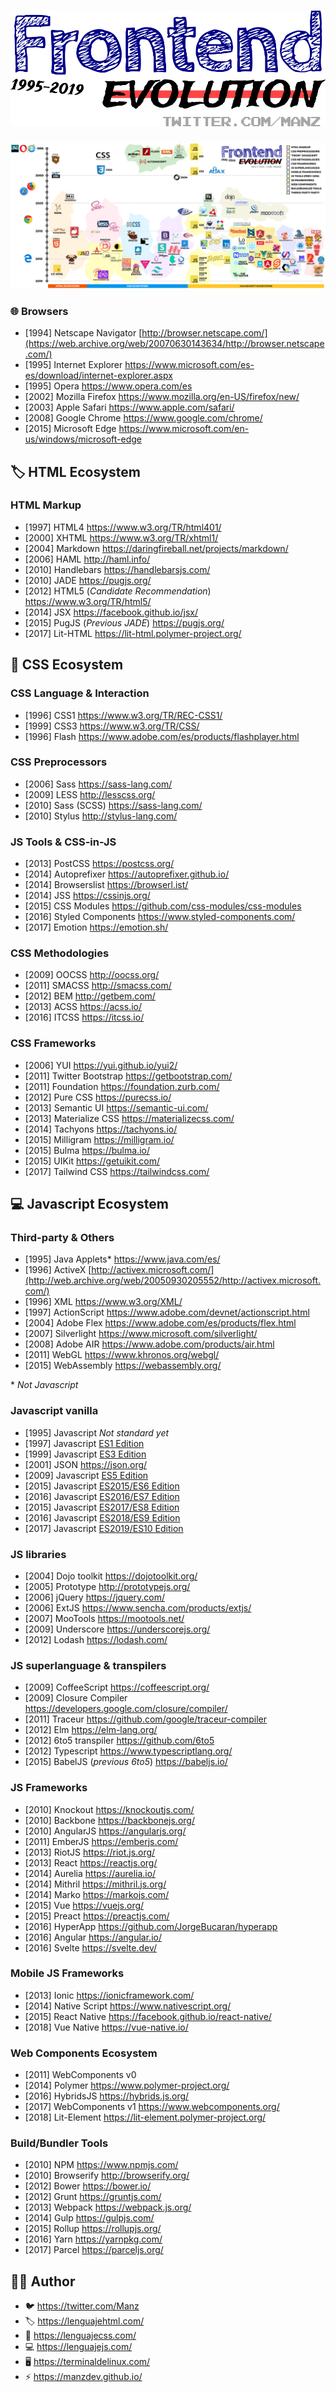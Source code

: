 # ![Frontend Evolution (1995-2019)](title.png)

[![Frontend Evolution Timeline](frontend-evolution.png)](frontend-evolution.png?raw=true)

### 🌐 Browsers

- [1994] Netscape Navigator [http://browser.netscape.com/](https://web.archive.org/web/20070630143634/http://browser.netscape.com/)
- [1995] Internet Explorer <https://www.microsoft.com/es-es/download/internet-explorer.aspx>
- [1995] Opera <https://www.opera.com/es>
- [2002] Mozilla Firefox <https://www.mozilla.org/en-US/firefox/new/>
- [2003] Apple Safari <https://www.apple.com/safari/>
- [2008] Google Chrome <https://www.google.com/chrome/>
- [2015] Microsoft Edge <https://www.microsoft.com/en-us/windows/microsoft-edge>

## 🏷️ HTML Ecosystem

### HTML Markup

- [1997] HTML4 <https://www.w3.org/TR/html401/>
- [2000] XHTML <https://www.w3.org/TR/xhtml1/>
- [2004] Markdown <https://daringfireball.net/projects/markdown/>
- [2006] HAML <http://haml.info/>
- [2010] Handlebars <https://handlebarsjs.com/>
- [2010] JADE <https://pugjs.org/>
- [2012] HTML5 (*Candidate Recommendation*) <https://www.w3.org/TR/html5/>
- [2014] JSX <https://facebook.github.io/jsx/>
- [2015] PugJS (*Previous JADE*) <https://pugjs.org/>
- [2017] Lit-HTML <https://lit-html.polymer-project.org/>

## 🎨 CSS Ecosystem

### CSS Language & Interaction

- [1996] CSS1 <https://www.w3.org/TR/REC-CSS1/>
- [1999] CSS3 <https://www.w3.org/TR/CSS/>
- [1996] Flash <https://www.adobe.com/es/products/flashplayer.html>

### CSS Preprocessors

- [2006] Sass <https://sass-lang.com/>
- [2009] LESS <http://lesscss.org/>
- [2010] Sass (SCSS) <https://sass-lang.com/>
- [2010] Stylus <http://stylus-lang.com/>

### JS Tools & CSS-in-JS

- [2013] PostCSS <https://postcss.org/>
- [2014] Autoprefixer <https://autoprefixer.github.io/>
- [2014] Browserslist <https://browserl.ist/>
- [2014] JSS <https://cssinjs.org/>
- [2015] CSS Modules <https://github.com/css-modules/css-modules>
- [2016] Styled Components <https://www.styled-components.com/>
- [2017] Emotion <https://emotion.sh/>

### CSS Methodologies

- [2009] OOCSS <http://oocss.org/>
- [2011] SMACSS <http://smacss.com/>
- [2012] BEM <http://getbem.com/>
- [2013] ACSS <https://acss.io/>
- [2016] ITCSS <https://itcss.io/>

### CSS Frameworks

- [2006] YUI <https://yui.github.io/yui2/>
- [2011] Twitter Bootstrap <https://getbootstrap.com/>
- [2011] Foundation <https://foundation.zurb.com/>
- [2012] Pure CSS <https://purecss.io/>
- [2013] Semantic UI <https://semantic-ui.com/>
- [2013] Materialize CSS <https://materializecss.com/>
- [2014] Tachyons <https://tachyons.io/>
- [2015] Milligram <https://milligram.io/>
- [2015] Bulma <https://bulma.io/>
- [2015] UIKit <https://getuikit.com/>
- [2017] Tailwind CSS <https://tailwindcss.com/>

## 💻 Javascript Ecosystem

### Third-party & Others

- [1995] Java Applets* <https://www.java.com/es/>
- [1996] ActiveX [http://activex.microsoft.com/](http://web.archive.org/web/20050930205552/http://activex.microsoft.com/)
- [1996] XML <https://www.w3.org/XML/>
- [1997] ActionScript <https://www.adobe.com/devnet/actionscript.html>
- [2004] Adobe Flex <https://www.adobe.com/es/products/flex.html>
- [2007] Silverlight <https://www.microsoft.com/silverlight/>
- [2008] Adobe AIR <https://www.adobe.com/products/air.html>
- [2011] WebGL <https://www.khronos.org/webgl/>
- [2015] WebAssembly <https://webassembly.org/>

\* *Not Javascript*

### Javascript vanilla

- [1995] Javascript *Not standard yet*
- [1997] Javascript [ES1 Edition](https://www.ecma-international.org/publications/files/ECMA-ST-ARCH/ECMA-262,%201st%20edition,%20June%201997.pdf)
- [1999] Javascript [ES3 Edition](https://www-archive.mozilla.org/js/language/E262-3.pdf)
- [2001] JSON <https://json.org/>
- [2009] Javascript [ES5 Edition](https://www.ecma-international.org/publications/files/ECMA-ST-ARCH/ECMA-262%205th%20edition%20December%202009.pdf)
- [2015] Javascript [ES2015/ES6 Edition](https://www.ecma-international.org/ecma-262/6.0/index.html)
- [2016] Javascript [ES2016/ES7 Edition](https://www.ecma-international.org/ecma-262/7.0/index.html)
- [2015] Javascript [ES2017/ES8 Edition](https://www.ecma-international.org/ecma-262/8.0/index.html)
- [2016] Javascript [ES2018/ES9 Edition](https://www.ecma-international.org/ecma-262/9.0/index.html)
- [2017] Javascript [ES2019/ES10 Edition](https://www.ecma-international.org/publications/standards/Ecma-262.htm)

### JS libraries

- [2004] Dojo toolkit <https://dojotoolkit.org/>
- [2005] Prototype <http://prototypejs.org/>
- [2006] jQuery <https://jquery.com/>
- [2006] ExtJS <https://www.sencha.com/products/extjs/>
- [2007] MooTools <https://mootools.net/>
- [2009] Underscore <https://underscorejs.org/>
- [2012] Lodash <https://lodash.com/>

### JS superlanguage & transpilers

- [2009] CoffeeScript <https://coffeescript.org/>
- [2009] Closure Compiler <https://developers.google.com/closure/compiler/>
- [2011] Traceur <https://github.com/google/traceur-compiler>
- [2012] Elm <https://elm-lang.org/>
- [2012] 6to5 transpiler <https://github.com/6to5>
- [2012] Typescript <https://www.typescriptlang.org/>
- [2015] BabelJS (*previous 6to5*) <https://babeljs.io/>

### JS Frameworks

- [2010] Knockout <https://knockoutjs.com/>
- [2010] Backbone <https://backbonejs.org/>
- [2010] AngularJS <https://angularjs.org/>
- [2011] EmberJS <https://emberjs.com/>
- [2013] RiotJS <https://riot.js.org/>
- [2013] React <https://reactjs.org/>
- [2014] Aurelia <https://aurelia.io/>
- [2014] Mithril <https://mithril.js.org/>
- [2014] Marko <https://markojs.com/>
- [2015] Vue <https://vuejs.org/>
- [2015] Preact <https://preactjs.com/>
- [2016] HyperApp <https://github.com/JorgeBucaran/hyperapp>
- [2016] Angular <https://angular.io/>
- [2016] Svelte <https://svelte.dev/>

### Mobile JS Frameworks

- [2013] Ionic <https://ionicframework.com/>
- [2014] Native Script <https://www.nativescript.org/>
- [2015] React Native <https://facebook.github.io/react-native/>
- [2018] Vue Native <https://vue-native.io/>

### Web Components Ecosystem

- [2011] WebComponents v0
- [2014] Polymer <https://www.polymer-project.org/>
- [2016] HybridsJS <https://hybrids.js.org/>
- [2017] WebComponents v1 <https://www.webcomponents.org/>
- [2018] Lit-Element <https://lit-element.polymer-project.org/>

### Build/Bundler Tools

- [2010] NPM <https://www.npmjs.com/>
- [2010] Browserify <http://browserify.org/>
- [2012] Bower <https://bower.io/>
- [2012] Grunt <https://gruntjs.com/>
- [2013] Webpack <https://webpack.js.org/>
- [2014] Gulp <https://gulpjs.com/>
- [2015] Rollup <https://rollupjs.org/>
- [2016] Yarn <https://yarnpkg.com/>
- [2017] Parcel <https://parceljs.org/>

## 👨‍💻 Author

- 🐦 <https://twitter.com/Manz>
- 🏷️ <https://lenguajehtml.com/>
- 🎨 <https://lenguajecss.com/>
- 💻 <https://lenguajejs.com/>
- 🖥️ <https://terminaldelinux.com/>
- ⚡ <https://manzdev.github.io/>